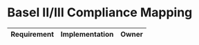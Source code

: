 # Basel II/III Compliance Mapping

| Requirement | Implementation | Owner |
|-------------|-----------------|-------|